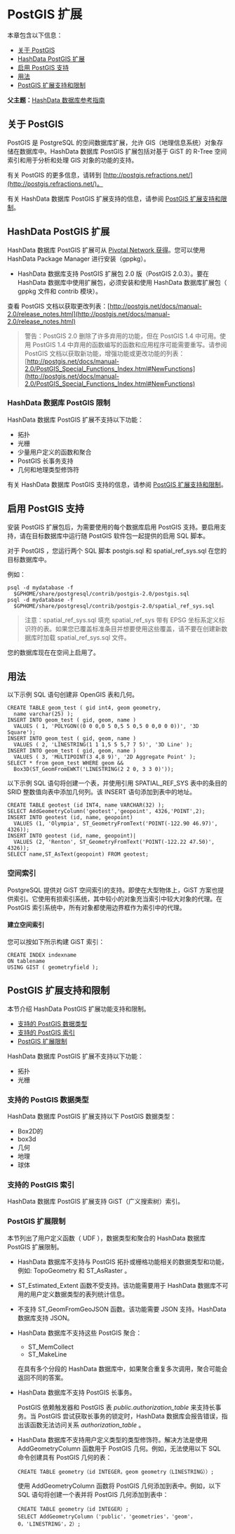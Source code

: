 # PostGIS 扩展

本章包含以下信息：

* [关于 PostGIS](#topic1)
* [HashData PostGIS 扩展](#topic2)
* [启用 PostGIS 支持](#topic3)
* [用法](#topic4)
* [PostGIS 扩展支持和限制](#topic5)

**父主题：**[HashData 数据库参考指南](./README.md)

## <h2 id='topic1'> 关于 PostGIS

PostGIS 是 PostgreSQL 的空间数据库扩展，允许 GIS（地理信息系统）对象存储在数据库中。HashData 数据库 PostGIS 扩展包括对基于 GiST 的 R-Tree 空间索引和用于分析和处理 GIS 对象的功能的支持。

有关 PostGIS 的更多信息，请转到 [http://postgis.refractions.net/](http://postgis.refractions.net/)。

有关 HashData 数据库 PostGIS 扩展支持的信息，请参阅 [PostGIS 扩展支持和限制](#topic5)。

## <h2 id='topic2'> HashData PostGIS 扩展

HashData 数据库 PostGIS 扩展可从 [Pivotal Network 获得](https://network.pivotal.io/)。您可以使用 HashData Package Manager 进行安装（gppkg）。

* HashData 数据库支持 PostGIS 扩展包 2.0 版（PostGIS 2.0.3）。要在 HashData 数据库中使用扩展包，必须安装和使用 HashData 数据库扩展包（ gppkg 文件和 contrib 模块）。

查看 PostGIS 文档以获取更改列表：[http://postgis.net/docs/manual-2.0/release_notes.html](http://postgis.net/docs/manual-2.0/release_notes.html)

> 警告：PostGIS 2.0 删除了许多弃用的功能，但在 PostGIS 1.4 中可用。使用 PostGIS 1.4 中弃用的函数编写的函数和应用程序可能需要重写。请参阅 PostGIS 文档以获取新功能，增强功能或更改功能的列表：[http://postgis.net/docs/manual-2.0/PostGIS_Special_Functions_Index.html#NewFunctions](http://postgis.net/docs/manual-2.0/PostGIS_Special_Functions_Index.html#NewFunctions)

### HashData 数据库 PostGIS 限制

HashData 数据库 PostGIS 扩展不支持以下功能：

* 拓扑
* 光栅
* 少量用户定义的函数和聚合
* PostGIS 长事务支持
* 几何和地理类型修饰符

有关 HashData 数据库 PostGIS 支持的信息，请参阅 [PostGIS 扩展支持和限制](#topic5)。

## <h2 id='topic3'> 启用 PostGIS 支持

安装 PostGIS 扩展包后，为需要使用的每个数据库启用 PostGIS 支持。要启用支持，请在目标数据库中运行随 PostGIS 软件包一起提供的启用 SQL 脚本。

对于 PostGIS ，您运行两个 SQL 脚本 postgis.sql 和 spatial\_ref\_sys.sql 在您的目标数据库中。

例如：

```
psql -d mydatabase -f 
  $GPHOME/share/postgresql/contrib/postgis-2.0/postgis.sql
psql -d mydatabase -f 
  $GPHOME/share/postgresql/contrib/postgis-2.0/spatial_ref_sys.sql
```

> 注意：spatial\_ref\_sys.sql 填充 spatial\_ref\_sys 带有 EPSG 坐标系定义标识符的表。如果您已覆盖标准条目并想要使用这些覆盖，请不要在创建新数据库时加载 spatial\_ref\_sys.sql 文件。

您的数据库现在在空间上启用了。


## <h2 id='topic4'> 用法

以下示例 SQL 语句创建非 OpenGIS 表和几何。

```
CREATE TABLE geom_test ( gid int4, geom geometry, 
  name varchar(25) );
INSERT INTO geom_test ( gid, geom, name )
  VALUES ( 1, 'POLYGON((0 0 0,0 5 0,5 5 0,5 0 0,0 0 0))', '3D Square');
INSERT INTO geom_test ( gid, geom, name ) 
  VALUES ( 2, 'LINESTRING(1 1 1,5 5 5,7 7 5)', '3D Line' );
INSERT INTO geom_test ( gid, geom, name )
  VALUES ( 3, 'MULTIPOINT(3 4,8 9)', '2D Aggregate Point' );
SELECT * from geom_test WHERE geom &&
  Box3D(ST_GeomFromEWKT('LINESTRING(2 2 0, 3 3 0)'));
```

以下示例 SQL 语句将创建一个表，并使用引用 SPATIAL\_REF\_SYS 表中的条目的 SRID 整数值向表中添加几何列。该 INSERT 语句添加到表中的地址。

```
CREATE TABLE geotest (id INT4, name VARCHAR(32) );
SELECT AddGeometryColumn('geotest','geopoint', 4326,'POINT',2);
INSERT INTO geotest (id, name, geopoint)
  VALUES (1, 'Olympia', ST_GeometryFromText('POINT(-122.90 46.97)', 4326));
INSERT INTO geotest (id, name, geopoint)|
  VALUES (2, 'Renton', ST_GeometryFromText('POINT(-122.22 47.50)', 4326));
SELECT name,ST_AsText(geopoint) FROM geotest;
```

### 空间索引

PostgreSQL 提供对 GiST 空间索引的支持。即使在大型物体上，GiST 方案也提供索引。它使用有损索引系统，其中较小的对象充当索引中较大对象的代理。在 PostGIS 索引系统中，所有对象都使用边界框作为索引中的代理。

#### 建立空间索引

您可以按如下所示构建 GiST 索引：

```
CREATE INDEX indexname
ON tablename
USING GIST ( geometryfield );
```

## <h2 id='topic5'> PostGIS 扩展支持和限制

本节介绍 HashData PostGIS 扩展功能支持和限制。

* [支持的 PostGIS 数据类型](#topic3_1)
* [支持的 PostGIS 索引](#topic3_2)
* [PostGIS 扩展限制](#topic3_3)

HashData 数据库 PostGIS 扩展不支持以下功能：

* 拓扑
* 光栅

### <h3 id='topic3_1'> 支持的 PostGIS 数据类型

HashData 数据库 PostGIS 扩展支持以下 PostGIS 数据类型：

* Box2D的
* box3d
* 几何
* 地理
* 球体

### <h3 id='topic3_2'> 支持的 PostGIS 索引

HashData 数据库 PostGIS 扩展支持 GiST（广义搜索树）索引。

### <h3 id='topic3_3'> PostGIS 扩展限制

本节列出了用户定义函数（ UDF ），数据类型和聚合的 HashData 数据库 PostGIS 扩展限制。

* HashData 数据库不支持与 PostGIS 拓扑或栅格功能相关的数据类型和功能，例如: TopoGeometry 和 ST\_AsRaster 。
* ST\_Estimated\_Extent 函数不受支持。该功能需要用于 HashData 数据库不可用的用户定义数据类型的表列统计信息。
* 不支持 ST\_GeomFromGeoJSON 函数。该功能需要 JSON 支持。HashData 数据库支持 JSON。
* HashData 数据库不支持这些 PostGIS 聚合：
  
  * ST\_MemCollect
  * ST\_MakeLine

  在具有多个分段的 HashData 数据库中，如果聚合重复多次调用，聚合可能会返回不同的答案。

* HashData 数据库不支持 PostGIS 长事务。

  PostGIS 依赖触发器和 PostGIS 表 _public.authorization\_table_ 来支持长事务。当 PostGIS 尝试获取长事务的锁定时，HashData 数据库会报告错误，指出该函数无法访问关系 _authorization\_table_ 。

* HashData 数据库不支持用户定义类型的类型修饰符。解决方法是使用 AddGeometryColumn 函数用于 PostGIS 几何。例如，无法使用以下 SQL 命令创建具有 PostGIS 几何的表：
  
  ```
  CREATE TABLE geometry（id INTEGER，geom geometry（LINESTRING））;
  ```

  使用 AddGeometryColumn 函数将 PostGIS 几何添加到表中。例如，以下 SQL 语句将创建一个表并将 PostGIS 几何添加到表中：
  
  ```
  CREATE TABLE geometry（id INTEGER）;
  SELECT AddGeometryColumn（'public'，'geometries'，'geom'，0，'LINESTRING'，2）;
  ```



